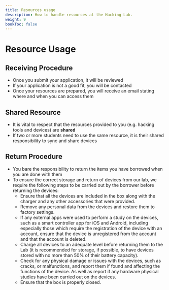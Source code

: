 ```yaml
---
title: Resources usage
description: How to handle resources at the Hacking Lab.
weight: 9
bookToc: false
---
```


# Resource Usage

## Receiving Procedure

- Once you submit your application, it will be reviewed
- If your application is not a good fit, you will be contacted
- Once your resources are prepared, you will receive an email stating where and when you can access them

## Shared Resource

- It is vital to respect that the resources provided to you (e.g. hacking tools and devices) are **shared**
- If two or more students need to use the same resource, it is their shared responsibility to sync and share devices

## Return Procedure

- You bare the responsibility to return the items you have borrowed when you are done with them
- To ensure the correct storage and return of devices from our lab, we require the following steps to be carried out by the borrower before returning the devices:
  - Ensure that all the devices are included in the box along with the charger and any other accessories that were provided.
  - Remove any personal data from the devices and restore them to factory settings.
  - If any external apps were used to perform a study on the devices, such as a smart controller app for iOS and Android, including especially those which require the registration of the device with an account, ensure that the device is unregistered from the account and that the account is deleted.
  - Charge all devices to an adequate level before returning them to the Lab (it is recommended for storage, if possible, to have devices stored with no more than 50% of their battery capacity).
  - Check for any physical damage or issues with the devices, such as cracks, or malfunctions, and report them if found and affecting the functions of the device. As well as report if any hardware physical studies have been carried out on the devices.
  - Ensure that the box is properly closed.
